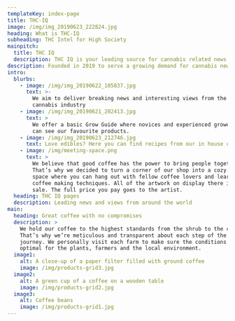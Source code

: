 ```yaml
---
templateKey: index-page
title: THC-IQ
image: /img/img_20190623_222824.jpg
heading: What is THC-IQ
subheading: THC Intel for High Society
mainpitch:
  title: THC IQ
  description: THC IQ is your leading source for cannabis related news and views
description: Founded in 2019 to serve a growing demand for cannabis news and views
intro:
  blurbs:
    - image: /img/img_20190622_105837.jpg
      text: >-
        We aim to deliver breaking news and interesting views from the global
        cannabis industry 
    - image: /img/img_20190621_202413.jpg
      text: >
        We offer a basic Grow Guide where novices and experienced growers alike 
        can see our favourite products. 
    - image: /img/img_20190623_212746.jpg
      text: Love edibles? Here you can find recipes from our in house chefs
    - image: /img/meeting-space.png
      text: >
        We believe that good coffee has the power to bring people together.
        That’s why we decided to turn a corner of our shop into a cozy meeting
        space where you can hang out with fellow coffee lovers and learn about
        coffee making techniques. All of the artwork on display there is for
        sale. The full price you pay goes to the artist.
  heading: THC IQ pages
  description: Leading news and views from around the world
main:
  heading: Great coffee with no compromises
  description: >
    We hold our coffee to the highest standards from the shrub to the cup.
    That’s why we’re meticulous and transparent about each step of the coffee’s
    journey. We personally visit each farm to make sure the conditions are
    optimal for the plants, farmers and the local environment.
  image1:
    alt: A close-up of a paper filter filled with ground coffee
    image: /img/products-grid3.jpg
  image2:
    alt: A green cup of a coffee on a wooden table
    image: /img/products-grid2.jpg
  image3:
    alt: Coffee beans
    image: /img/products-grid1.jpg
---
```


